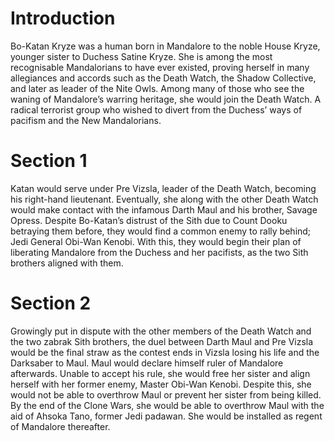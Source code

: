 # Introduction

Bo-Katan Kryze was a human born in Mandalore to the noble House Kryze, younger sister to Duchess Satine Kryze.
She is among the most recognisable Mandalorians to have ever existed, proving herself in many allegiances and accords such as the Death Watch, the Shadow Collective, and later as leader of the Nite Owls.
Among many of those who see the waning of Mandalore’s warring heritage, she would join the Death Watch.
A radical terrorist group who wished to divert from the Duchess’ ways of pacifism and the New Mandalorians.

# Section 1

Katan would serve under Pre Vizsla, leader of the Death Watch, becoming his right-hand lieutenant.
Eventually, she along with the other Death Watch would make contact with the infamous Darth Maul and his brother, Savage Opress.
Despite Bo-Katan’s distrust of the Sith due to Count Dooku betraying them before, they would find a common enemy to rally behind; Jedi General Obi-Wan Kenobi.
With this, they would begin their plan of liberating Mandalore from the Duchess and her pacifists, as the two Sith brothers aligned with them.

# Section 2

Growingly put in dispute with the other members of the Death Watch and the two zabrak Sith brothers, the duel between Darth Maul and Pre Vizsla would be the final straw as the contest ends in Vizsla losing his life and the Darksaber to Maul.
Maul would declare himself ruler of Mandalore afterwards.
Unable to accept his rule, she would free her sister and align herself with her former enemy, Master Obi-Wan Kenobi.
Despite this, she would not be able to overthrow Maul or prevent her sister from being killed.
By the end of the Clone Wars, she would be able to overthrow Maul with the aid of Ahsoka Tano, former Jedi padawan.
She would be installed as regent of Mandalore thereafter.
